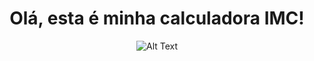 <h1 align="center"> Olá, esta é minha calculadora IMC! </h1>


 <div align = "center">
 
 ![Alt Text](https://github.com/Sthefanye/APP_Calculadora_IMC/blob/main/gifIMC.gif?raw=true)
</div>
